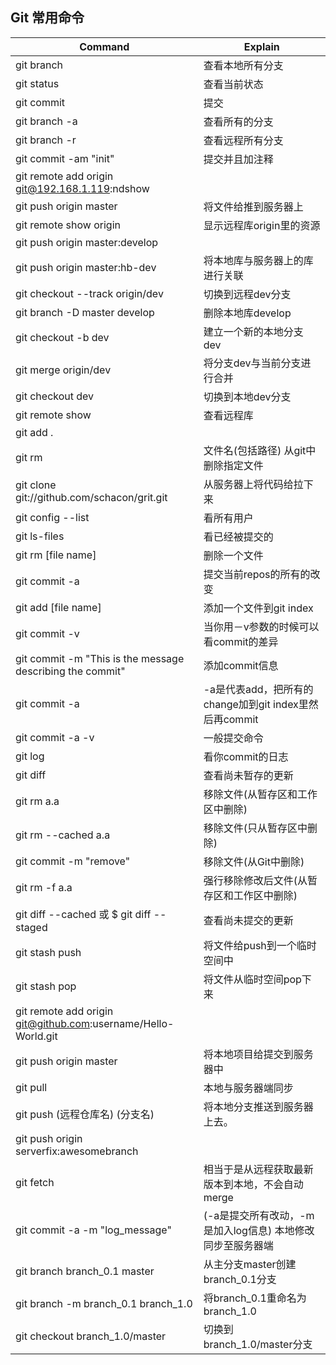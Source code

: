 Git 常用命令
---

| Command | Explain |
| --- | --- |
| git branch | 查看本地所有分支 |
| git status | 查看当前状态 |
| git commit | 提交 |
| git branch -a | 查看所有的分支 |
| git branch -r | 查看远程所有分支 |
| git commit -am "init" | 提交并且加注释 |
| git remote add origin git@192.168.1.119:ndshow | |
| git push origin master | 将文件给推到服务器上 |
| git remote show origin | 显示远程库origin里的资源 |
| git push origin master:develop | |
| git push origin master:hb-dev | 将本地库与服务器上的库进行关联 |
| git checkout --track origin/dev | 切换到远程dev分支 |
| git branch -D master develop | 删除本地库develop |
| git checkout -b dev | 建立一个新的本地分支dev |
| git merge origin/dev | 将分支dev与当前分支进行合并 |
| git checkout dev | 切换到本地dev分支 |
| git remote show | 查看远程库 |
| git add . | |
| git rm | 文件名(包括路径) 从git中删除指定文件 |
| git clone git://github.com/schacon/grit.git | 从服务器上将代码给拉下来 |
| git config --list | 看所有用户 |
| git ls-files | 看已经被提交的 |
| git rm [file name] | 删除一个文件 |
| git commit -a | 提交当前repos的所有的改变 |
| git add [file name] | 添加一个文件到git index |
| git commit -v | 当你用－v参数的时候可以看commit的差异 |
| git commit -m "This is the message describing the commit" | 添加commit信息 |
| git commit -a | -a是代表add，把所有的change加到git index里然后再commit |
| git commit -a -v | 一般提交命令 |
| git log | 看你commit的日志 |
| git diff | 查看尚未暂存的更新 |
| git rm a.a | 移除文件(从暂存区和工作区中删除) |
| git rm --cached a.a | 移除文件(只从暂存区中删除) |
| git commit -m "remove" | 移除文件(从Git中删除) |
| git rm -f a.a | 强行移除修改后文件(从暂存区和工作区中删除) |
| git diff --cached 或 $ git diff --staged | 查看尚未提交的更新 |
| git stash push | 将文件给push到一个临时空间中 |
| git stash pop | 将文件从临时空间pop下来 |
| git remote add origin git@github.com:username/Hello-World.git | |
| git push origin master | 将本地项目给提交到服务器中 |
| git pull | 本地与服务器端同步 |
| git push (远程仓库名) (分支名) | 将本地分支推送到服务器上去。 |
| git push origin serverfix:awesomebranch | |
| git fetch | 相当于是从远程获取最新版本到本地，不会自动merge |
| git commit -a -m "log_message" | (-a是提交所有改动，-m是加入log信息) 本地修改同步至服务器端 |
| git branch branch_0.1 master | 从主分支master创建branch_0.1分支 |
| git branch -m branch_0.1 branch_1.0 | 将branch_0.1重命名为branch_1.0 |
| git checkout branch_1.0/master | 切换到branch_1.0/master分支 | 